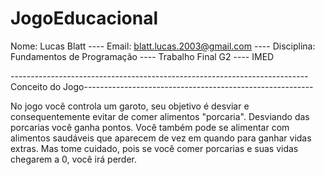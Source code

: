 # JogoEducacional

Nome: Lucas Blatt ---- Email: blatt.lucas.2003@gmail.com ---- Disciplina: Fundamentos de Programação ---- Trabalho Final G2 ---- IMED

--------------------------------------------------------------------------Conceito do Jogo---------------------------------------------------------

No jogo você controla um garoto, seu objetivo é desviar e consequentemente evitar de comer alimentos "porcaria". Desviando das porcarias você ganha pontos.
Você também pode se alimentar com alimentos saudáveis que aparecem de vez em quando para ganhar vidas extras. Mas tome cuidado, pois se você comer porcarias e suas vidas chegarem a 0, você irá perder.
